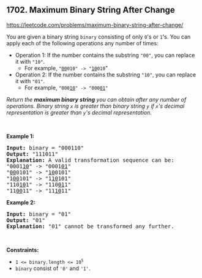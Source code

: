 ## 1702. Maximum Binary String After Change

<https://leetcode.com/problems/maximum-binary-string-after-change/>

<div class="elfjS" data-track-load="description_content"><p>You are given a binary string <code>binary</code> consisting of only <code>0</code>'s or <code>1</code>'s. You can apply each of the following operations any number of times:</p>

<ul>
 <li>Operation 1: If the number contains the substring <code>"00"</code>, you can replace it with <code>"10"</code>.

 <ul>
  <li>For example, <code>"<u>00</u>010" -&gt; "<u>10</u>010</code>"</li>
 </ul>
 </li>
 <li>Operation 2: If the number contains the substring <code>"10"</code>, you can replace it with <code>"01"</code>.
 <ul>
  <li>For example, <code>"000<u>10</u>" -&gt; "000<u>01</u>"</code></li>
 </ul>
 </li>
</ul>

<p><em>Return the <strong>maximum binary string</strong> you can obtain after any number of operations. Binary string <code>x</code> is greater than binary string <code>y</code> if <code>x</code>'s decimal representation is greater than <code>y</code>'s decimal representation.</em></p>

<p>&nbsp;</p>
<p><strong class="example">Example 1:</strong></p>

<pre><strong>Input:</strong> binary = "000110"
<strong>Output:</strong> "111011"
<strong>Explanation:</strong> A valid transformation sequence can be:
"0001<u>10</u>" -&gt; "0001<u>01</u>"
"<u>00</u>0101" -&gt; "<u>10</u>0101"
"1<u>00</u>101" -&gt; "1<u>10</u>101"
"110<u>10</u>1" -&gt; "110<u>01</u>1"
"11<u>00</u>11" -&gt; "11<u>10</u>11"
</pre>

<p><strong class="example">Example 2:</strong></p>

<pre><strong>Input:</strong> binary = "01"
<strong>Output:</strong> "01"
<strong>Explanation:</strong>&nbsp;"01" cannot be transformed any further.
</pre>

<p>&nbsp;</p>
<p><strong>Constraints:</strong></p>

<ul>
 <li><code>1 &lt;= binary.length &lt;= 10<sup>5</sup></code></li>
 <li><code>binary</code> consist of <code>'0'</code> and <code>'1'</code>.</li>
</ul>
</div>
